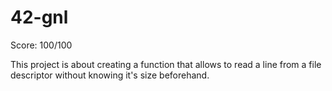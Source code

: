 # 42-gnl

Score: 100/100

This project is about creating a function that allows to read a line from a file descriptor without knowing it's size beforehand.

